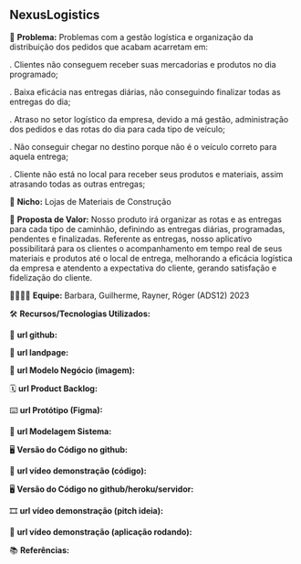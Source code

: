 ## NexusLogistics
🙁 **Problema:**
Problemas com a gestão logística e organização da distribuição dos pedidos que acabam acarretam em:

. Clientes não conseguem receber suas mercadorias e produtos no dia programado;

. Baixa eficácia nas entregas diárias, não conseguindo finalizar todas as entregas do dia;

. Atraso no setor logístico da empresa, devido a má gestão, administração dos pedidos e das rotas do dia para cada tipo de veículo;

. Não conseguir chegar no destino porque não é o veículo correto para aquela entrega;

. Cliente não está no local para receber seus produtos e materiais, assim atrasando todas as outras entregas;

🙂 **Nicho:** Lojas de Materiais de Construção

🎁 **Proposta de Valor:** Nosso produto irá organizar as rotas
e as entregas para cada tipo de caminhão, definindo as entregas diárias, programadas, pendentes e
finalizadas. Referente as entregas, nosso aplicativo possibilitará para os clientes
o acompanhamento em tempo real de seus materiais e produtos até o local de entrega, 
melhorando a eficácia logística da empresa e atendento a expectativa do cliente, gerando
satisfação e fidelização do cliente.

🧑‍💻👩‍💻 **Equipe:** Barbara, Guilherme, Rayner, Róger (ADS12) 2023

🛠️ **Recursos/Tecnologias Utilizados:** 

🔗 **url github:**

🛬 **url landpage:**

🤝 **url Modelo Negócio (imagem):**

🗓️ **url Product Backlog:**

⌨️ **url Protótipo (Figma):**

📝 **url Modelagem Sistema:**

🖥️ **Versão do Código no github:**

🎥 **url vídeo demonstração (código):**

🖥️ **Versão do Código no github/heroku/servidor:**

🎞️ **url vídeo demonstração (pitch ideia):**

🎥 **url vídeo demonstração (aplicação rodando):**

📚 **Referências:**
